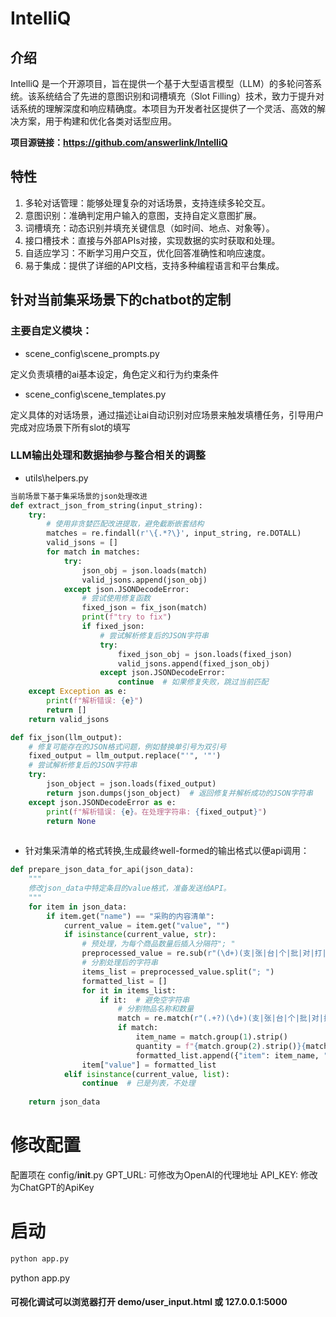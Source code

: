 
# IntelliQ
## 介绍
IntelliQ 是一个开源项目，旨在提供一个基于大型语言模型（LLM）的多轮问答系统。该系统结合了先进的意图识别和词槽填充（Slot Filling）技术，致力于提升对话系统的理解深度和响应精确度。本项目为开发者社区提供了一个灵活、高效的解决方案，用于构建和优化各类对话型应用。

<Strong>项目源链接：https://github.com/answerlink/IntelliQ</Strong>

## 特性
1. 多轮对话管理：能够处理复杂的对话场景，支持连续多轮交互。
2. 意图识别：准确判定用户输入的意图，支持自定义意图扩展。
3. 词槽填充：动态识别并填充关键信息（如时间、地点、对象等）。
4. 接口槽技术：直接与外部APIs对接，实现数据的实时获取和处理。
5. 自适应学习：不断学习用户交互，优化回答准确性和响应速度。
6. 易于集成：提供了详细的API文档，支持多种编程语言和平台集成。

## 针对当前集采场景下的chatbot的定制

### 主要自定义模块：
- scene_config\\scene_prompts.py

定义负责填槽的ai基本设定，角色定义和行为约束条件
- scene_config\\scene_templates.py

定义具体的对话场景，通过描述让ai自动识别对应场景来触发填槽任务，引导用户完成对应场景下所有slot的填写

### LLM输出处理和数据抽参与整合相关的调整
- utils\\helpers.py

```python
当前场景下基于集采场景的json处理改进
def extract_json_from_string(input_string):
    try:
        # 使用非贪婪匹配改进提取，避免截断嵌套结构
        matches = re.findall(r'\{.*?\}', input_string, re.DOTALL)
        valid_jsons = []
        for match in matches:
            try:
                json_obj = json.loads(match)
                valid_jsons.append(json_obj)
            except json.JSONDecodeError:
                # 尝试使用修复函数
                fixed_json = fix_json(match)
                print(f"try to fix")
                if fixed_json:
                    # 尝试解析修复后的JSON字符串
                    try:
                        fixed_json_obj = json.loads(fixed_json)
                        valid_jsons.append(fixed_json_obj)
                    except json.JSONDecodeError:
                        continue  # 如果修复失败，跳过当前匹配
    except Exception as e:
        print(f"解析错误: {e}")
        return []
    return valid_jsons

def fix_json(llm_output):
    # 修复可能存在的JSON格式问题，例如替换单引号为双引号
    fixed_output = llm_output.replace("'", '"')
    # 尝试解析修复后的JSON字符串
    try:
        json_object = json.loads(fixed_output)
        return json.dumps(json_object)  # 返回修复并解析成功的JSON字符串
    except json.JSONDecodeError as e:
        print(f"解析错误: {e}。在处理字符串: {fixed_output}")
        return None
    
```

-   针对集采清单的格式转换,生成最终well-formed的输出格式以便api调用：
```python
def prepare_json_data_for_api(json_data):
    """
    修改json_data中特定条目的value格式，准备发送给API。
    """
    for item in json_data:
        if item.get("name") == "采购的内容清单":
            current_value = item.get("value", "")
            if isinstance(current_value, str):
                # 预处理，为每个商品数量后插入分隔符"; "
                preprocessed_value = re.sub(r"(\d+)(支|张|台|个|批|对|打|份|盒|箱|)", r"\1\2; ", current_value)
                # 分割处理后的字符串
                items_list = preprocessed_value.split("; ")
                formatted_list = []
                for it in items_list:
                    if it:  # 避免空字符串
                        # 分割物品名称和数量
                        match = re.match(r"(.+?)(\d+)(支|张|台|个|批|对|打|份|盒|箱)", it)
                        if match:
                            item_name = match.group(1).strip()
                            quantity = f"{match.group(2).strip()}{match.group(3).strip()}"  # 包括单位
                            formatted_list.append({"item": item_name, "quantity": quantity})
                item["value"] = formatted_list
            elif isinstance(current_value, list):
                continue  # 已是列表，不处理
            
    return json_data
```
# 修改配置
配置项在 config/__init__.py
GPT_URL: 可修改为OpenAI的代理地址
API_KEY: 修改为ChatGPT的ApiKey

# 启动
```bash
python app.py
```
python app.py

#### 可视化调试可以浏览器打开 demo/user_input.html 或 127.0.0.1:5000

